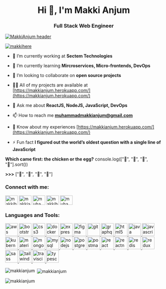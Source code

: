 <h1 align="center">Hi 👋, I'm Makki Anjum</h1>
<h3 align="center">Full Stack Web Engineer</h3>

[![MakkiAnjum
header](https://github.com/MakkiAnjum/MakkiAnjum/blob/main/banner.png)](https://makkianjum.herokuapp.com)

<p align="left"> <a href="https://twitter.com/makkihere" target="blank"><img src="https://img.shields.io/twitter/follow/makkihere?logo=twitter&style=for-the-badge" alt="makkihere" /></a> </p>

- 🔭 I’m currently working at **Sectem Technologies**

- 🌱 I’m currently learning **Mircroservices, Micro-frontends, DevOps**

- 👯 I’m looking to collaborate on **open source projects**

- 👨‍💻 All of my projects are available at [https://makkianjum.herokuapp.com/](https://makkianjum.herokuapp.com/)

- 💬 Ask me about **ReactJS, NodeJS, JavaScript, DevOps**

- 📫 How to reach me **muhammadmakkianjum@gmail.com**

- 📄 Know about my experiences [https://makkianjum.herokuapp.com/](https://makkianjum.herokuapp.com/)

- ⚡ Fun fact **I figured out the world’s oldest question with a single line of JavaScript**

**Which came first: the chicken or the egg?**
console.log(["🥚", "🐣", "🐥", "🐔"].sort())

**>>>** ["🐔", "🐣", "🐥", "🥚"]

<h3 align="left">Connect with me:</h3>
<p align="left">
<a href="https://twitter.com/makkihere" target="blank"><img align="center" src="https://cdn.jsdelivr.net/npm/simple-icons@3.0.1/icons/twitter.svg" alt="makkihere" height="30" width="40" /></a>
<a href="https://linkedin.com/in/makkianjum" target="blank"><img align="center" src="https://cdn.jsdelivr.net/npm/simple-icons@3.0.1/icons/linkedin.svg" alt="makkianjum" height="30" width="40" /></a>
<a href="https://fb.com/muhammadmakkianjum" target="blank"><img align="center" src="https://cdn.jsdelivr.net/npm/simple-icons@3.0.1/icons/facebook.svg" alt="muhammadmakkianjum" height="30" width="40" /></a>
<a href="https://instagram.com/makkihere" target="blank"><img align="center" src="https://cdn.jsdelivr.net/npm/simple-icons@3.0.1/icons/instagram.svg" alt="makkihere" height="30" width="40" /></a>
<a href="https://www.hackerrank.com/muhammadmakkian1" target="blank"><img align="center" src="https://cdn.jsdelivr.net/npm/simple-icons@3.0.1/icons/hackerrank.svg" alt="muhammadmakkian1" height="30" width="40" /></a>
</p>

<h3 align="left">Languages and Tools:</h3>
<p align="left"> <a href="https://aws.amazon.com" target="_blank"> <img src="https://devicons.github.io/devicon/devicon.git/icons/amazonwebservices/amazonwebservices-original-wordmark.svg" alt="aws" width="40" height="40"/> </a> <a href="https://getbootstrap.com" target="_blank"> <img src="https://devicons.github.io/devicon/devicon.git/icons/bootstrap/bootstrap-plain.svg" alt="bootstrap" width="40" height="40"/> </a> <a href="https://www.w3schools.com/css/" target="_blank"> <img src="https://devicons.github.io/devicon/devicon.git/icons/css3/css3-original-wordmark.svg" alt="css3" width="40" height="40"/> </a> <a href="https://www.docker.com/" target="_blank"> <img src="https://devicons.github.io/devicon/devicon.git/icons/docker/docker-original-wordmark.svg" alt="docker" width="40" height="40"/> </a> <a href="https://expressjs.com" target="_blank"> <img src="https://devicons.github.io/devicon/devicon.git/icons/express/express-original-wordmark.svg" alt="express" width="40" height="40"/> </a> <a href="https://www.figma.com/" target="_blank"> <img src="https://www.vectorlogo.zone/logos/figma/figma-icon.svg" alt="figma" width="40" height="40"/> </a> <a href="https://git-scm.com/" target="_blank"> <img src="https://www.vectorlogo.zone/logos/git-scm/git-scm-icon.svg" alt="git" width="40" height="40"/> </a> <a href="https://graphql.org" target="_blank"> <img src="https://www.vectorlogo.zone/logos/graphql/graphql-icon.svg" alt="graphql" width="40" height="40"/> </a> <a href="https://www.w3.org/html/" target="_blank"> <img src="https://devicons.github.io/devicon/devicon.git/icons/html5/html5-original-wordmark.svg" alt="html5" width="40" height="40"/> </a> <a href="https://www.java.com" target="_blank"> <img src="https://devicons.github.io/devicon/devicon.git/icons/java/java-original-wordmark.svg" alt="java" width="40" height="40"/> </a> <a href="https://developer.mozilla.org/en-US/docs/Web/JavaScript" target="_blank"> <img src="https://devicons.github.io/devicon/devicon.git/icons/javascript/javascript-original.svg" alt="javascript" width="40" height="40"/> </a> <a href="https://kubernetes.io" target="_blank"> <img src="https://www.vectorlogo.zone/logos/kubernetes/kubernetes-icon.svg" alt="kubernetes" width="40" height="40"/> </a> <a href="https://materializecss.com/" target="_blank"> <img src="https://raw.githubusercontent.com/prplx/svg-logos/5585531d45d294869c4eaab4d7cf2e9c167710a9/svg/materialize.svg" alt="materialize" width="40" height="40"/> </a> <a href="https://www.mongodb.com/" target="_blank"> <img src="https://devicons.github.io/devicon/devicon.git/icons/mongodb/mongodb-original-wordmark.svg" alt="mongodb" width="40" height="40"/> </a> <a href="https://www.mysql.com/" target="_blank"> <img src="https://devicons.github.io/devicon/devicon.git/icons/mysql/mysql-original-wordmark.svg" alt="mysql" width="40" height="40"/> </a> <a href="https://nodejs.org" target="_blank"> <img src="https://devicons.github.io/devicon/devicon.git/icons/nodejs/nodejs-original-wordmark.svg" alt="nodejs" width="40" height="40"/> </a> <a href="https://www.postgresql.org" target="_blank"> <img src="https://devicons.github.io/devicon/devicon.git/icons/postgresql/postgresql-original-wordmark.svg" alt="postgresql" width="40" height="40"/> </a> <a href="https://postman.com" target="_blank"> <img src="https://www.vectorlogo.zone/logos/getpostman/getpostman-icon.svg" alt="postman" width="40" height="40"/> </a> <a href="https://reactjs.org/" target="_blank"> <img src="https://devicons.github.io/devicon/devicon.git/icons/react/react-original-wordmark.svg" alt="react" width="40" height="40"/> </a> <a href="https://reactnative.dev/" target="_blank"> <img src="https://reactnative.dev/img/header_logo.svg" alt="reactnative" width="40" height="40"/> </a> <a href="https://redis.io" target="_blank"> <img src="https://devicons.github.io/devicon/devicon.git/icons/redis/redis-original-wordmark.svg" alt="redis" width="40" height="40"/> </a> <a href="https://redux.js.org" target="_blank"> <img src="https://devicons.github.io/devicon/devicon.git/icons/redux/redux-original.svg" alt="redux" width="40" height="40"/> </a> <a href="https://sass-lang.com" target="_blank"> <img src="https://devicons.github.io/devicon/devicon.git/icons/sass/sass-original.svg" alt="sass" width="40" height="40"/> </a> <a href="https://tailwindcss.com/" target="_blank"> <img src="https://www.vectorlogo.zone/logos/tailwindcss/tailwindcss-icon.svg" alt="tailwind" width="40" height="40"/> </a> <a href="https://travis-ci.org" target="_blank"> <img src="https://www.vectorlogo.zone/logos/travis-ci/travis-ci-icon.svg" alt="travisci" width="40" height="40"/> </a> <a href="https://www.typescriptlang.org/" target="_blank"> <img src="https://devicons.github.io/devicon/devicon.git/icons/typescript/typescript-original.svg" alt="typescript" width="40" height="40"/> </a> </p>

<p><img align="left" src="https://github-readme-stats.vercel.app/api/top-langs?username=makkianjum&show_icons=true&locale=en&layout=compact" alt="makkianjum" /></p>

<p>&nbsp;<img align="center" src="https://github-readme-stats.vercel.app/api?username=makkianjum&show_icons=true&locale=en" alt="makkianjum" /></p>

<p><img align="center" src="https://github-readme-streak-stats.herokuapp.com/?user=makkianjum&" alt="makkianjum" /></p>
